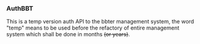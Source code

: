 ### AuthBBT

This is a temp version auth API to the bbter management system, the word "temp" means to be used before the refactory of entire management system which shall be done in months ~~(or years)~~.
